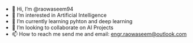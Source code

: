 - 👋 Hi, I’m @raowaseem94
- 👀 I’m interested in Artificial Intelligence 
- 🌱 I’m currently learning pyhton and deep learning
- 💞️ I’m looking to collaborate on AI Projects
- 📫 How to reach me send me and email: engr.raowaseem@outlook.com

<!---
raowaseem94/raowaseem94 is a ✨ special ✨ repository because its `README.md` (this file) appears on your GitHub profile.
You can click the Preview link to take a look at your changes.
--->

